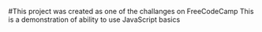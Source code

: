 #This project was created as one of the challanges on FreeCodeCamp
This is a demonstration of ability to use JavaScript basics
